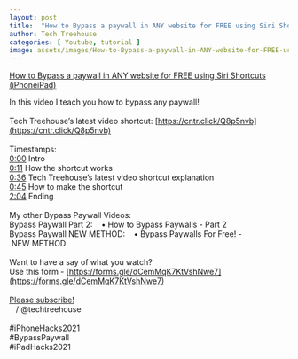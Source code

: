 ```yaml
---
layout: post
title:  "How to Bypass a paywall in ANY website for FREE using Siri Shortcuts (iPhoneiPad)"
author: Tech Treehouse
categories: [ Youtube, tutorial ]
image: assets/images/How-to-Bypass-a-paywall-in-ANY-website-for-FREE-using-Siri-Shortcuts-(iPhoneiPad).jpg
---
```


[How to Bypass a paywall in ANY website for FREE using Siri Shortcuts (iPhoneiPad)](https://youtube.com/watch?v=7ukvENxZLp8)

In this video I teach you how to bypass any paywall!<br><br>Tech Treehouse’s latest video shortcut: [https://cntr.click/Q8p5nvb](https://cntr.click/Q8p5nvb)<br><br>Timestamps:<br>[0:00](https://youtube.com/watch?v=7ukvENxZLp8&t=0) Intro<br>[0:11](https://youtube.com/watch?v=7ukvENxZLp8&t=11) How the shortcut works<br>[0:36](https://youtube.com/watch?v=7ukvENxZLp8&t=36) Tech Treehouse’s latest video shortcut explanation<br>[0:45](https://youtube.com/watch?v=7ukvENxZLp8&t=45) How to make the shortcut<br>[2:04](https://youtube.com/watch?v=7ukvENxZLp8&t=124) Ending<br><br>My other Bypass Paywall Videos:<br>Bypass Paywall Part 2:    • How to Bypass Paywalls - Part 2  <br>Bypass Paywall NEW METHOD:    • Bypass Paywalls For Free! - NEW METHOD  <br><br>Want to have a say of what you watch?<br>Use this form - [https://forms.gle/dCemMqK7KtVshNwe7](https://forms.gle/dCemMqK7KtVshNwe7)<br><br>[Please subscribe!](https://youtube.com/techtreehouse/?sub_confirmation=1)<br>   / @techtreehouse  <br><br>#iPhoneHacks2021<br>#BypassPaywall<br>#iPadHacks2021

